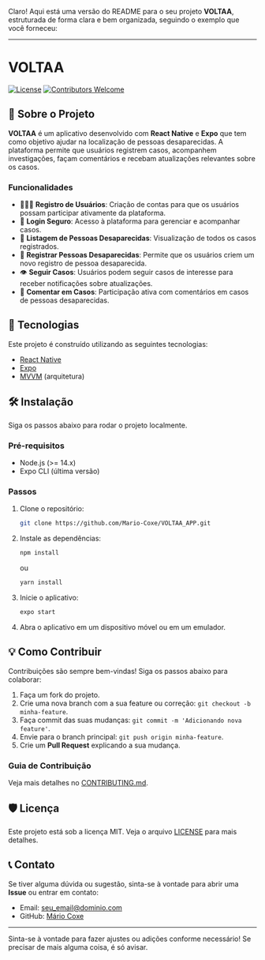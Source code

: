 Claro! Aqui está uma versão do README para o seu projeto **VOLTAA**, estruturada de forma clara e bem organizada, seguindo o exemplo que você forneceu:

---

# VOLTAA

[![License](https://img.shields.io/badge/license-MIT-green)](LICENSE)
[![Contributors Welcome](https://img.shields.io/badge/contributors-welcome-brightgreen)](CONTRIBUTING.md)

## 📝 Sobre o Projeto

**VOLTAA** é um aplicativo desenvolvido com **React Native** e **Expo** que tem como objetivo ajudar na localização de pessoas desaparecidas. A plataforma permite que usuários registrem casos, acompanhem investigações, façam comentários e recebam atualizações relevantes sobre os casos.

### Funcionalidades

- 🧑‍🤝‍🧑 **Registro de Usuários**: Criação de contas para que os usuários possam participar ativamente da plataforma.
- 🔐 **Login Seguro**: Acesso à plataforma para gerenciar e acompanhar casos.
- 📃 **Listagem de Pessoas Desaparecidas**: Visualização de todos os casos registrados.
- 📝 **Registrar Pessoas Desaparecidas**: Permite que os usuários criem um novo registro de pessoa desaparecida.
- 👁️ **Seguir Casos**: Usuários podem seguir casos de interesse para receber notificações sobre atualizações.
- 💬 **Comentar em Casos**: Participação ativa com comentários em casos de pessoas desaparecidas.

## 🚀 Tecnologias

Este projeto é construído utilizando as seguintes tecnologias:

- [React Native](https://reactnative.dev/)
- [Expo](https://expo.dev/)
- [MVVM](https://en.wikipedia.org/wiki/Model%E2%80%93view%E2%80%93viewmodel) (arquitetura)

## 🛠️ Instalação

Siga os passos abaixo para rodar o projeto localmente.

### Pré-requisitos

- Node.js (>= 14.x)
- Expo CLI (última versão)

### Passos

1. Clone o repositório:

   ```bash
   git clone https://github.com/Mario-Coxe/VOLTAA_APP.git
   ```

2. Instale as dependências:

   ```bash
   npm install
   ```

   ou

   ```bash
   yarn install
   ```

3. Inicie o aplicativo:

   ```bash
   expo start
   ```

4. Abra o aplicativo em um dispositivo móvel ou em um emulador.

## 💡 Como Contribuir

Contribuições são sempre bem-vindas! Siga os passos abaixo para colaborar:

1. Faça um fork do projeto.
2. Crie uma nova branch com a sua feature ou correção: `git checkout -b minha-feature`.
3. Faça commit das suas mudanças: `git commit -m 'Adicionando nova feature'`.
4. Envie para o branch principal: `git push origin minha-feature`.
5. Crie um **Pull Request** explicando a sua mudança.

### Guia de Contribuição

Veja mais detalhes no [CONTRIBUTING.md](CONTRIBUTING.md).

## 🛡️ Licença

Este projeto está sob a licença MIT. Veja o arquivo [LICENSE](LICENSE) para mais detalhes.

## 📞 Contato

Se tiver alguma dúvida ou sugestão, sinta-se à vontade para abrir uma **Issue** ou entrar em contato:

- Email: [seu_email@dominio.com](mailto:mariocoxedev@gmail.com)
- GitHub: [Mário Coxe](https://github.com/Mario-Coxe)

---

Sinta-se à vontade para fazer ajustes ou adições conforme necessário! Se precisar de mais alguma coisa, é só avisar.
